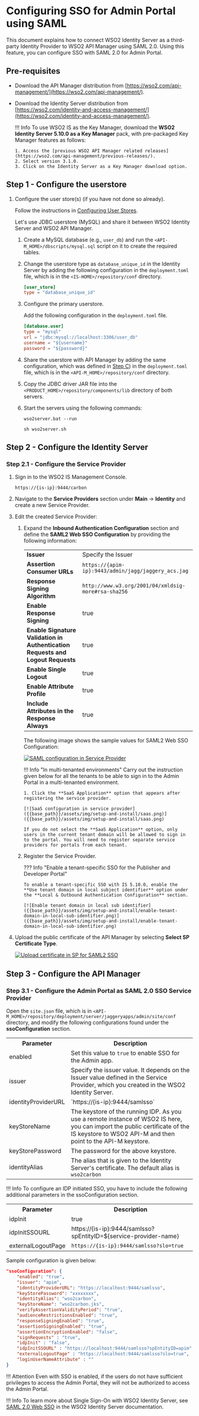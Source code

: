 # Configuring SSO for Admin Portal using SAML

This document explains how to connect WSO2 Identity Server as a third-party Identity Provider to WSO2 API Manager using SAML 2.0. Using this feature, you can configure SSO with SAML 2.0 for Admin Portal.

## Pre-requisites

-   Download the API Manager distribution from [https://wso2.com/api-management/](https://wso2.com/api-management/).

-   Download the Identity Server distribution from [https://wso2.com/identity-and-access-management/](https://wso2.com/identity-and-access-management/).

    !!! Info
        To use WSO2 IS as the Key Manager, download the **WSO2 Identity Server 5.10.0 as a Key Manager** pack, with pre-packaged Key Manager features as follows:

        1. Access the [previous WSO2 API Manager related releases](https://wso2.com/api-management/previous-releases/).
        2. Select version 3.1.0.
        3. Click on the Identity Server as a Key Manager download option.

## Step 1 - Configure the userstore

1. Configure the user store(s) (if you have not done so already).

    Follow the instructions in [Configuring User Stores]({{base_path}}/administer/product-administration/managing-users-and-roles/managing-user-stores/introduction-to-userstores/).

    Let's use JDBC userstore (MySQL) and share it between WSO2 Identity Server and WSO2 API Manager.

    1.  Create a MySQL database (e.g., `user_db`) and run the `<API-M_HOME>/dbscripts/mysql.sql` script on it to create the required tables. 

    2.  Change the userstore type as `database_unique_id` in the Identity Server by adding the following configuration in the `deployment.toml` file, which is in the `<IS-HOME>/repository/conf` directory.

        ``` toml
        [user_store]
        type = "database_unique_id"
        ```

         <a name="stepc"></a>

    3.  Configure the primary userstore.
    
         Add the following configuration in the `deployment.toml` file.

        ``` toml
        [database.user]
        type = "mysql"
        url = "jdbc:mysql://localhost:3306/user_db"
        username = "${username}"
        password = "${password}"
        ```

    4.  Share the userstore with API Manager by adding the same configuration, which was defined in <a href="stepc">Step C</a>) in the `deployment.toml` file, which is in the `<API-M_HOME>/repository/conf` directory.

    5.  Copy the JDBC driver JAR file into the `<PRODUCT_HOME>/repository/components/lib` directory of both servers.

    6.  Start the servers using the following commands:

        ``` tab="On Windows"
        wso2server.bat --run
        ```

        ``` tab="On Linux/Mac OS"
        sh wso2server.sh
        ```

## Step 2 - Configure the Identity Server

### Step 2.1 - Configure the Service Provider

1.  Sign in to the WSO2 IS Management Console.  

    ```
    https://{is-ip}:9444/carbon
    ```

2.  Navigate to the **Service Providers** section under **Main** → **Identity** and create a new Service Provider.

3.  Edit the created Service Provider:

    1.  Expand the **Inbound Authentication Configuration** section and define the **SAML2 Web SSO Configuration** by providing the following information:

        <table>
        <tbody>
            <tr>
                <td><b>Issuer</b></td>
                <td>Specify the Issuer</td>
            </tr>
            <tr>
                <td><b>Assertion Consumer URLs</b></td>
                <td><code>https://{apim-ip}:9443/admin/jagg/jaggery_acs.jag</code></td>
            </tr>
            <tr>
                <td><b>Response Signing Algorithm</b></td>
                <td><code>http://www.w3.org/2001/04/xmldsig-more#rsa-sha256</code></td>
            </tr>
            <tr>
                <td><b>Enable Response Signing</b></td>
                <td>true</td>
            </tr>
            <tr>
                <td><b>Enable Signature Validation in Authentication Requests and Logout Requests</b></td>
                <td>true</td>
            </tr>
            <tr>
                <td><b>Enable Single Logout</b></td>
                <td>true</td>
            </tr>
            <tr>
                <td><b>Enable Attribute Profile</b></td>
                <td>true</td>
            </tr>
            <tr>
                <td><b>Include Attributes in the Response Always</b></td>
                <td>true</td>
            </tr>
        </tbody>
        </table>

        The following image shows the sample values for SAML2 Web SSO Configuration:

        [![SAML configuration in Service Provider]({{base_path}}/assets/img/setup-and-install/saml-configuration-in-service-provider.png)]({{base_path}}/assets/img/setup-and-install/saml-configuration-in-service-provider.png)

        !!! Info "In multi-tenanted environments"
            Carry out the instruction given below for all the tenants to be able to sign in to the Admin Portal in a multi-tenanted environment.

            1. Click the **SaaS Application** option that appears after registering the service provider.

            [![SaaS configuration in service provider]({{base_path}}/assets/img/setup-and-install/saas.png)]({{base_path}}/assets/img/setup-and-install/saas.png)            

            If you do not select the **SaaS Application** option, only users in the current tenant domain will be allowed to sign in to the portal. You will need to register separate service providers for portals from each tenant.

    2.  Register the Service Provider.

        ??? Info "Enable a tenant-specific SSO for the Publisher and Developer Portal"

            To enable a tenant-specific SSO with IS 5.10.0, enable the **Use tenant domain in local subject identifier** option under the **Local & Outbound Authentication Configuration** section.

            [![Enable tenant domain in local sub identifier]({{base_path}}/assets/img/setup-and-install/enable-tenant-domain-in-local-sub-identifier.png)]({{base_path}}/assets/img/setup-and-install/enable-tenant-domain-in-local-sub-identifier.png)

4.  Upload the public certificate of the API Manager by selecting **Select SP Certificate Type**.

    [![Upload certificate in SP for SAML2 SSO]({{base_path}}/assets/img/setup-and-install/upload-certificate-in-sp-for-saml2-sso.png)]({{base_path}}/assets/img/setup-and-install/upload-certificate-in-sp-for-saml2-sso.png)

## Step 3 - Configure the API Manager

### Step 3.1 - Configure the Admin Portal as SAML 2.0 SSO Service Provider

Open the `site.json` file, which is in `<API-M_HOME>/repository/deployment/server/jaggeryapps/admin/site/conf` directory, and modify the following configurations found under the **ssoConfiguration** section.

<table>
<tbody>
<tr>
<th><b>Parameter</b></th>
<th><b>Description</b></th>
</tr>
<tr>
<td>enabled</td>
<td>Set this value to <code>true</code> to enable SSO for the Admin app.</td>
</tr>
<tr>
<td>issuer</td>
<td>Specify the issuer value. It depends on the Issuer value defined in the Service Provider, which you created in the WSO2 Identity Server.</td>
</tr>
<tr>
<td>identityProviderURL</td>
<td>`https://{is-ip}:9444/samlsso`</td>
</tr>
<tr>
<td>keyStoreName</td>
<td>The keystore of the running IDP. As you use a remote instance of WSO2 IS here, you can import the public certificate of the IS keystore to WSO2 API-M and then point to the API-M keystore.</td>
</tr>
<tr>
<td>keyStorePassword</td>
<td>The password for the above keystore.</td>
</tr>
<tr>
<td>identityAlias</td>
<td>The alias that is given to the Identity Server's certificate. The default alias is <code>wso2carbon</code></td>
</tr>
</tbody>
</table>

!!! Info 
    To configure an IDP initiated SSO, you have to include the following additional parameters in the ssoConfiguration section.
    <table>
    <tbody>
            <tr>
            <th><b>Parameter</b></th>
            <th><b>Description</b></th>
        </tr>
        <tr>
            <td>idpInit</td>
            <td>true</td>
        </tr>
        <tr>
            <td>idpInitSSOURL</td>
            <td>https://{is-ip}:9444/samlsso?spEntityID=${service-provider-name}</td>
        </tr>
        <tr>
            <td>externalLogoutPage</td>
            <td>`https://{is-ip}:9444/samlsso?slo=true`</td>
        </tr>
    </tbody>
    </table>

Sample configuration is given below:

``` json
"ssoConfiguration": {
    "enabled": "true",
    "issuer": "apim",
    "identityProviderURL": "https://localhost:9444/samlsso",
    "keyStorePassword": "xxxxxxxx",
    "identityAlias": "wso2carbon",
    "keyStoreName": "wso2carbon.jks",
    "verifyAssertionValidityPeriod": "true",
    "audienceRestrictionsEnabled": "true",
    "responseSigningEnabled": "true",
    "assertionSigningEnabled": "true",
    "assertionEncryptionEnabled": "false",
    "signRequests" : "true",
    "idpInit" : "false",
    "idpInitSSOURL" : "https://localhost:9444/samlsso?spEntityID=apim",
    "externalLogoutPage" : "https://localhost:9444/samlsso?slo=true",
    "loginUserNameAttribute" : ""
} 
```

!!! Attention
    Even with SSO is enabled, if the users do not have sufficient privileges to access the Admin Portal, they will not be authorized to access the Admin Portal.

!!! Info
        To learn more about Single Sign-On with WSO2 Identity Server, see [SAML 2.0 Web SSO](https://is.docs.wso2.com/en/5.10.0/learn/saml-2.0-web-sso/) in the WSO2 Identity Server documentation.
